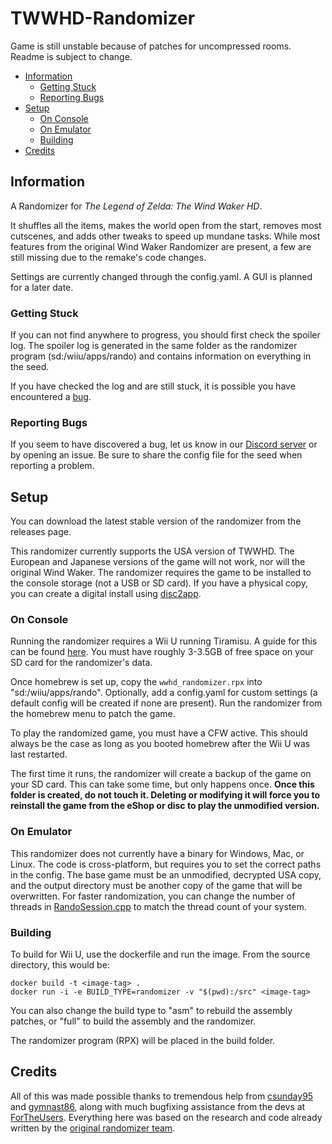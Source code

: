 # TWWHD-Randomizer
Game is still unstable because of patches for uncompressed rooms. Readme is subject to change.

* [Information](#Information)
  * [Getting Stuck](#Getting-Stuck)
  * [Reporting Bugs](#Reporting-Bugs)
* [Setup](#Setup)
  * [On Console](#On-Console)
  * [On Emulator](#On-Emulator)
  * [Building](#Building)
* [Credits](#Credits)

## Information
A Randomizer for *The Legend of Zelda: The Wind Waker HD*.

It shuffles all the items, makes the world open from the start, removes most cutscenes, and adds other tweaks to speed up mundane tasks. While most features from the original Wind Waker Randomizer are present, a few are still missing due to the remake's code changes.

Settings are currently changed through the config.yaml. A GUI is planned for a later date.

### Getting Stuck
If you can not find anywhere to progress, you should first check the spoiler log. The spoiler log is generated in the same folder as the randomizer program (sd:/wiiu/apps/rando) and contains information on everything in the seed.

If you have checked the log and are still stuck, it is possible you have encountered a [bug](#Reporting-Bugs).

### Reporting Bugs
If you seem to have discovered a bug, let us know in our [Discord server](TODO) or by opening an issue. Be sure to share the config file for the seed when reporting a problem.

## Setup
You can download the latest stable version of the randomizer from the releases page. 

This randomizer currently supports the USA version of TWWHD. The European and Japanese versions of the game will not work, nor will the original Wind Waker. The randomizer requires the game to be installed to the console storage (not a USB or SD card). If you have a physical copy, you can create a digital install using [disc2app](https://github.com/koolkdev/disc2app).

### On Console
Running the randomizer requires a Wii U running Tiramisu. A guide for this can be found [here](https://wiiu.hacks.guide/#/). You must have roughly 3-3.5GB of free space on your SD card for the randomizer's data.


Once homebrew is set up, copy the `wwhd_randomizer.rpx` into "sd:/wiiu/apps/rando". Optionally, add a config.yaml for custom settings (a default config will be created if none are present). Run the randomizer from the homebrew menu to patch the game.

To play the randomized game, you must have a CFW active. This should always be the case as long as you booted homebrew after the Wii U was last restarted.

The first time it runs, the randomizer will create a backup of the game on your SD card. This can take some time, but only happens once. **Once this folder is created, do not touch it. Deleting or modifying it will force you to reinstall the game from the eShop or disc to play the unmodified version.**

### On Emulator
This randomizer does not currently have a binary for Windows, Mac, or Linux. The code is cross-platform, but requires you to set the correct paths in the config. The base game must be an unmodified, decrypted USA copy, and the output directory must be another copy of the game that will be overwritten. For faster randomization, you can change the number of threads in [RandoSession.cpp](server/command/RandoSession.cpp#L120) to match the thread count of your system.

### Building
To build for Wii U, use the dockerfile and run the image.
From the source directory, this would be:

```
docker build -t <image-tag> .
docker run -i -e BUILD_TYPE=randomizer -v "$(pwd):/src" <image-tag>
```

You can also change the build type to "asm" to rebuild the assembly patches, or "full" to build the assembly and the randomizer.

The randomizer program (RPX) will be placed in the build folder.

## Credits
All of this was made possible thanks to tremendous help from [csunday95](https://github.com/csunday95) and [gymnast86](https://github.com/gymnast86), along with much bugfixing assistance from the devs at [ForTheUsers](https://fortheusers.org/). Everything here was based on the research and code already written by the [original randomizer team](https://github.com/LagoLunatic/wwrando#credits).
